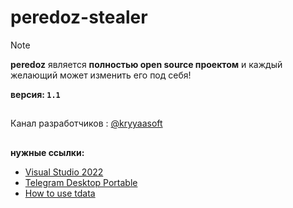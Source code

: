 # peredoz-stealer
> [!NOTE]
> **peredoz** является **полностью open source проектом** и каждый желающий может изменить его под себя! 
>
> **версия: `1.1`**
>
> ##
> 
> Канал разработчиков : [@kryyaasoft](https://t.me/kryyaasoft)

##

**нужные ссылки:**
- [Visual Studio 2022](https://visualstudio.microsoft.com/ru/thank-you-downloading-visual-studio/?sku=Community&channel=Release&version=VS2022&source=VSLandingPage&cid=2030&passive=false) 
- [Telegram Desktop Portable](https://telegram.org/dl/desktop/win64_portable) 
- [How to use tdata](https://t.me/+GxV4b8VKhHRhNDUy)
